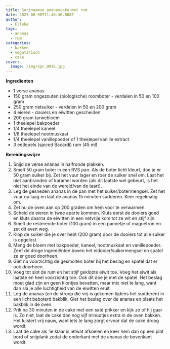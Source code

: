 ```yaml
---
title: Surinaamse ananascake met rum
date: 2023-08-08T11:46:36.800Z
author:
  - Elleke
tags:
  - ananas
  - rum
categories:
  - bakken
  - vegatarisch
  - cake
cover:
  image: /img/apc_0016.jpg
---
```

**Ingredienten**

* 1 verse ananas
* 150 gram ongezouten (biologische) roomboter - verdelen in 50 en 100 gram
* 250 gram rietsuiker - verdelen in 50 en 200 gram
* 4 eieren - dooiers en eiwitten gescheiden
* 200 gram tarwebloem
* 1 theelepel bakpoeder
* 1/4 theelepel kaneel
* 1/8 theelepel nootmuskaat
* 1/4 theelepel vanillepoeder of 1 theelepel vanille extract
* 3 eetlepels (spiced Bacardi) rum (45 ml)

**Bereidingswijze**

1. Snijd de verse ananas in halfronde plakken. 
2. Smelt 50 gram boter in een RVS pan. Als de boter licht kleurt, doe je er 50 gram suiker bij. Zet het vuur lager en roer de suiker snel om. Laat het niet aanbranden of karamel worden (als dit laatste wel gebeurt, is het niet het einde van de wereld/van de taart). 
3. Leg de gesneden ananas in de pan met het suiker/botermengsel. Zet het vuur op laag en laat de ananas 15 minuten sudderen. Keer regelmatig om.
4. Zet nu de oven aan op 200 graden om hem voor te verwarmen.
5. Scheid de eieren in twee aparte kommen. Kluts eerst de dooiers goed en kluts daarna de eiwitten in een vetvrije kom tot ze wit en stijf zijn. 
6. Smelt de resterende boter (100 gram) in een pannetje of magnetron en zet dit even weg.
7. Klop de suiker die je over hebt (200 gram) door de dooiers tot alle suiker is opgelost.
8. Meng de bloem met bakpoeder, kaneel, nootmuskaat en vanillepoeder. Zeef de droge ingrediënten boven het eidooier/suikermengsel en spatel ze er goed doorheen.
9. Giet nu voorzichtig de gesmolten boter bij het beslag en spatel dat er ook doorheen.
10. Voeg tot slot de rum en het stijf geklopte eiwit toe. Voeg het eiwit als laatste en heel voorzichtig toe. Ook dit doe je met de spatel. Het beslag moet glad zijn en geen klontjes bevatten, maar mix niet te lang, want dan sla je alle luchtigheid van de eiwitten eruit.
11. Leg de ananas (en de stroop die vrij is gekomen tijdens het sudderen) in een licht beboterd bakblik.  Giet het beslag over de ananas en plaats het bakblik in de oven.
12. Prik na 30 minuten in de cake met een saté prikker en kijk zo of hij gaar is. Zo niet, laat de cake dan nog vijf minuutjes extra in de oven bakken. Het luistert vrij nauw, want iets te lang zorgt ervoor dat de cake droog wordt.
13. Laat de cake als 'ie klaar is ietwat afkoelen en keer hem dan op een plat bord of snijplank zodat de onderkant met de ananas de bovenkant wordt.